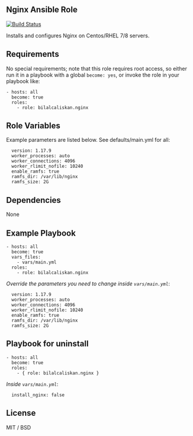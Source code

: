 ## Nginx Ansible Role

[![Build Status](https://travis-ci.org/bilalcaliskan/nginx-ansible-role.svg?branch=master)](https://travis-ci.org/bilalcaliskan/nginx-ansible-role)

Installs and configures Nginx on Centos/RHEL 7/8 servers.

## Requirements

No special requirements; note that this role requires root access, so either run it in a
playbook with a global `become: yes`, or invoke the role in your playbook like:

    - hosts: all
      become: true
      roles:
        - role: bilalcaliskan.nginx

## Role Variables

Example parameters are listed below. See defaults/main.yml for all:

      version: 1.17.9
      worker_processes: auto
      worker_connections: 4096
      worker_rlimit_nofile: 10240
      enable_ramfs: true
      ramfs_dir: /var/lib/nginx
      ramfs_size: 2G

## Dependencies

None

## Example Playbook

    - hosts: all
      become: true
      vars_files:
        - vars/main.yml
      roles:
        - role: bilalcaliskan.nginx

*Override the parameters you need to change inside `vars/main.yml`*:

      version: 1.17.9
      worker_processes: auto
      worker_connections: 4096
      worker_rlimit_nofile: 10240
      enable_ramfs: true
      ramfs_dir: /var/lib/nginx
      ramfs_size: 2G

## Playbook for uninstall

    - hosts: all
      become: true
      roles:
        - { role: bilalcaliskan.nginx }

*Inside `vars/main.yml`*:

      install_nginx: false

## License

MIT / BSD
